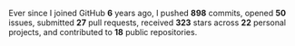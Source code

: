 Ever since I joined GitHub **6** years ago, I pushed **898** commits, opened **50** issues, submitted **27** pull requests, received **323** stars across **22** personal projects, and contributed to **18** public repositories.